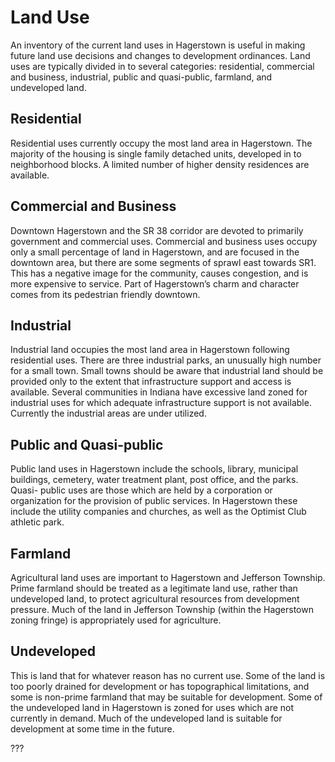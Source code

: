 # Land Use

An inventory of the current land uses in Hagerstown is useful in making future land use decisions and changes to development ordinances. Land uses are typically divided in to several categories: residential, commercial and business, industrial, public and quasi-public, farmland, and undeveloped land.

## Residential

Residential uses currently occupy the most land area in Hagerstown. The majority of the housing is single family detached units, developed in to neighborhood blocks. A limited number of higher density residences are available.

## Commercial and Business

Downtown Hagerstown and the SR 38 corridor are devoted to primarily government and commercial uses. Commercial and business uses occupy only a small percentage of land in Hagerstown, and are focused in the downtown area, but there are some segments of sprawl east towards SR1. This has a negative image for the community, causes congestion, and is more expensive to service. Part of Hagerstown’s charm and character comes from its pedestrian friendly downtown.

## Industrial

Industrial land occupies the most land area in Hagerstown following residential uses. There are three industrial parks, an unusually high number for a small town. Small towns should be aware that industrial land should be provided only to the extent that infrastructure support and access is available. Several communities in Indiana have excessive land zoned for industrial uses for which adequate infrastructure support is not available. Currently the industrial areas are under utilized.

## Public and Quasi-public

Public land uses in Hagerstown include the schools, library, municipal buildings, cemetery, water treatment plant, post office, and the parks. Quasi- public uses are those which are held by a corporation or organization for the provision of public services. In Hagerstown these include the utility companies and churches, as well as the Optimist Club athletic park.

## Farmland

Agricultural land uses are important to Hagerstown and Jefferson Township. Prime farmland should be treated as a legitimate land use, rather than undeveloped land, to protect agricultural resources from development pressure. Much of the land in Jefferson Township (within the Hagerstown zoning fringe) is appropriately used for agriculture.

## Undeveloped

This is land that for whatever reason has no current use. Some of the land is too poorly drained for development or has topographical limitations, and some is non-prime farmland that may be suitable for development. Some of the undeveloped land in Hagerstown is zoned for uses which are not currently in demand. Much of the undeveloped land is suitable for development at some time in the future.

<div class="ph ph-map">???</div>